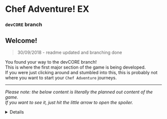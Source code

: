 # Chef Adventure! EX
### `devCORE` branch
## Welcome!
> 30/09/2018 - readme updated and branching done

You found your way to the devCORE branch!<br/>
This is where the first major section of the game is being developed.<br/>
If you were just clicking around and stumbled into this, this is probably not where you want to start your `Chef Adventure` journeys.<br/>

---

_Please note: the below content is literally the planned out content of the game._<br/>
_If you want to see it, just hit the little arrow to open the spoiler._

<details>

## Index of Contents:
- [Locations and Pathing](#locations-and-pathing)
- [Crystals](#crystals)
- [Quests](#quests)
- [Characters](#characters)
- [Plot Progression](#plot-progression)

---
---
---

# Locations and Pathing

## List of locations
- Caves
- Forest
- Mountains
- Lakes
- Volcano
- Marshlands
- Prairie
- Castle
- Subterranean
- Heaven


## Pathing:
Caves > Forest > Caves > Mountains > Forest > Lakes > Caves > Volcano > Mountains //
> The path splits after the second crystal is obtained from the mountains.

### Alex’s Path:
Marshlands > Prairie > Castle // 
Caves > Mountains > Heaven

### Alice’s Path:
Forest > Lakes > Castle // 
Caves > Volcano > Subterranean


### Trials:
> From the castle, the player is put through a trial which varies by leader.

Path(Caves) > Trial(Mountains)  > Course(Lakes)  > Gauntlet(Volcano)

---
---
---

# Crystals
## Crystal Locations
 - The Caves; The initial crystal of distribution included in the intro dungeon.
 - The Forest; Protected by trolls and their chieftain, several waves of trolls help the chief.
 - The Mountains; Protected by a flock of Harpies, led by a Siren.
 - The Ruins(castle); Tons of traps, deep in the dungeon of the Castle, guarded by 1st boss Vampire.

## Crystal Functions
_NOTE: Each crystal has a miniquest you can take to “feed” it and level it up, giving it __+additional abilities.___
- Distribute;
> Allows distribution of points after levelup.<br/>
__+unlocks higher and lower difficulty levels__
- Create; 
> Enables Treis to create nanobot accesories.<br/>
__+unlocks accessories that will teach skills__
- Empower;
> Enables Xavier to create passive bonus skills.<br/>
__+unlocks equipment that can be leveled up__
- Destroy;
> Breaks the seal on the final dungeon.<br/>
__+unlocks the other final dungeon and access to Alice/Alex__

---
---
---

# Quests
## The Caravan/Town
Rebuilding the town is an optional side quest that becomes available after the player collects the second crystal and the pair split. Depending on who the player chose to follow determines which of the carpenters will be found. The player can choose to NOT build the Town, and all the people found will simply hang out in The Mainstay.

## Treis/Xavier-love interest
The player has the optional opportunity to further/develop a love interest with either Treis(Alex) or Xavier(Alice). The interest is developed through a series of “date”-type quests with the designated partner, and can have varying results. These quests are time sensitive, and CAN BE MISSED. If too many are missed, the game will cease the continuation of the quests. If the dates go extremely poorly, the game will cease the continuation of the quests.

## “Sidequest” chain
Claiming the forest crystal(#2) unlocks a wave of anomalies across the island the story takes place on. These anomalies are caused by a disturbance in the balance of things from the crystals, which result in mini “hives” of monsters being loosed in various areas where a “king” monster dwells. Defeating the king of each hive unlocks a different type of passive to be leveled up. The clearing of these hives is not integral to the completion of the main story quest, but helps the player greatly and impacts the ending of the game.

---
---
---

# Characters
## Alex the Fighter
The male protagonist of the story. Specializes in melee type weapons, though is also capable of utilizing Bows and various ranged tools.

## Alice the Acolyte, 
The female protagonist of the story. Specializes in using magic staves to launch projectiles. Is also capable of a wide arsenal of spells based on the equipment being worn.

## Gilbert the Merchant
 Gilbert is the primary merchant that does traveling and peddles his wares to the protagonists. He starts as a merchant of many types, selling weapons/armor/items/etc… but after acquiring the blacksmith he stops selling weapons/armor.

## Leo the Alchemist
Leo is the only one who is capable of creating potions for the protagonists, for a fee. Later, he will also be able to help you craft useful potions for in-battle effects, like rage potions or shielding potions. Leo has 2 nameless assistants that can be rescued who will fetch ingredients for him.

## Treis the Engineer
Treis is the upbeat inventor/engineer that builds tools for the protagonists, and eventually after the pair splits, develops a love interest in Alex. Her abilities in creating tools is unmatched, and eventually evolves into creating explosives and various accessories that enable unique passives to be learned over time by the protagonists. You can also rescue 1 nameless assistant, one who does the mindless work.

## Silus-Innkeeper
Silus is the silent innkeeper. He almost never talks, but is the one who originally ran the inn before it was attacked by monsters. He is also the only one that is NOT a part of the caravan, and eventually will open up and allow the Inn to expand and go over details and pricing for rebuilding the town with you and the carpenter you save. You can also rescue 2 nameless assistants, his bartender and cleaning maid.

## Viktor/Viskor-Blacksmith(s)
Viktor and Viskor are twin blacksmiths. They work together on everything and may as well be considered a single person as far as seamless teamwork and functionality is concerned. They will take over selling weapons/armors to you after you save them. After you complete their quests, they will also be able to assist you in upgrading your weaponry given you provide the proper materials.

## Xavier the Enchanter
Xavier is a dark and mysterious gentleman who specializes in dark magic and binding enchantments. He is also the love interest that Alice falls for after the pair splits. Rescuing him will unlock Leo’s capability to create magical potions that heighten your abilities and do other random things. Completing his various quests will reward you with learnable passives through slaying of monsters and other events.

## Tac(or)Mill-Carpenter
 > (not yet implemented or details planned out).

---
---
---

# Plot Progression
## Chapter 1: The First Steps
The duo begins the story in the initial cave where they battle and earn the first of four crystals allowing the primary element of gameplay: Distribution. The crystal then guides the player into the first Cave, where the caravan members are scattered about. Lack of tools push the player to explore the Forest where the player discovers the “wreckage”, and can save the engineer from the caravan.

## Chapter 2: The Split
Alice begins to hunger more for the power of the crystals and what they are, thinking Alex is becoming too soft and unmotivated to continue, and Alex thinks Alice is becoming too intense about the crystals, the pair split, allowing the player to follow either Alex or Alice. (will permit for a love-interest to develop, and the type of town to develop) This happens after the acquisition of the second crystal. Whomever is the leader will take the two crystals, while the other party member will encounter the player at the third and final crystals.

## Chapter 3: The Trials
The third crystal is located in the Castle, the second crystal will guide the player on a different path depending on who the player chooses to follow. The caravan members have seemed to be hiding something and all too willing to help Alex/Alice in their quest. The ultimate goal for the caravan is protecting the crystals, whether it is returning these crystals to the kingdom from which they came, or giving these crystals to the deity of the Subterrain/Heaven. Their goal is not made apparent until the pair split, in which case the town will take the side of the one that the player controls. 

## Chapter 4a: Alice is a Force
If Alice is the leader, then the town will seek to go to Heaven and amplify the powers of the crystals by destroying the deity up there in the name of the deity in the Subterrain, and absorbing its power into the final crystal. Doing this will enable Alice to recruit Alex back into service via mind control from the crystals.

## Chapter 4b: Alex Brings Justice
If Alex is the leader, then the town will seek to go to the Subterrain and protect the power of the crystals by destroying the deity down there, and preventing the deity from laying waste with the crystals. Afterwards, Alex will deliver the 4 crystals to the kingdom to finish the main storyline. Doing this will free Alice from the grip of the magical attunement link to the crystals. 

## Chapter 5: The Aftermath
After the player reunites with the partner, there will be a small quest that will basically reunite the two on the same playing ground (to enable further content creation). Then the player will have control to proceed into doing the post-game dungeons. These dungeons are unlocked by doing the miniquest for the 4th crystal. Multiple quests will be available, though they will be sequentially unlocked to encourage progression.

---

(original plot from VX Ace)
- Chapter 1:	The Cave; A Den of Monsters
	Gotta get that Tasty Stew, and other recipes learned.
	Learn how to use a new weapon type: The Bow
	[LV011]Defeat boss: Vampire
	Unlock the first teleportation device
	Learn how to use a new weapon type: The Axe
	  Access to first bonus segment is now available*

- Chapter 2:	The Forest; Trees Entwined with Mystery
	Entering the forest requires the Axe.
	Find the Mushrooms so you can wake up the Inventor.
	Waking the Inventor earns a new accessory: The Gloves
	Also permits usage of the first teleporter to and from the caves
	Raid the caravan wreckage for Treis’ tools.
	[LV018]No boss for The Forest, yet.

- Chapter 3:	The Mountain; Negative Peaks and Arctic Times
	Collecting Hazelnuts is a tedious, tedious task, need 15x.
	50x Arrowheads are easy enough to come by, Gilbert.
	Both gloves and axe are necessary to scale the mountain.
	[LV025]Defeat boss: Wind Drake
	Find the Aerolite to combine with nuts and arrows for Treis.
	Providing materials will earn you… The Hookshot from Treis.
	Next stop: claim the 2nd crystal in the Forest.
	  Access to second bonus segment is now available**

- Chapter 4:	The Forest; The Wrath of Trolls and Voodoo
	Hookshot enables access the forest ruins, the home of the trolls.
	
- Chapter 5:	The Volcano; Fiery Ancient Ruins
	  Access to third bonus segment is now available***

- Chapter 6:	The Marshlands; Plagued and Forgotten Waste

- Chapter 7:	The Prairie; Land of Titans

- Chapter 8:	The Castle; Wicked Demons of Tyranny

</details>